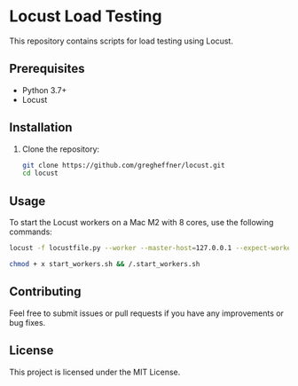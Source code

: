 # Locust Load Testing

This repository contains scripts for load testing using Locust.

## Prerequisites

- Python 3.7+
- Locust

## Installation

1. Clone the repository:
    ```sh
    git clone https://github.com/gregheffner/locust.git
    cd locust
    ```

## Usage

To start the Locust workers on a Mac M2 with 8 cores, use the following commands:
```sh
locust -f locustfile.py --worker --master-host=127.0.0.1 --expect-workers=8
```
```sh
chmod + x start_workers.sh && /.start_workers.sh
```

## Contributing

Feel free to submit issues or pull requests if you have any improvements or bug fixes.

## License

This project is licensed under the MIT License.